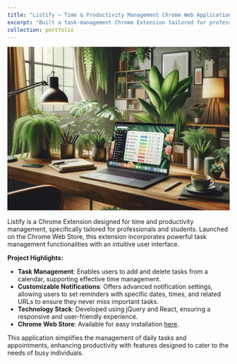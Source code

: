 ```yaml
---
title: "Listify – Time & Productivity Management Chrome Web Application -July 2021"
excerpt: "Built a task-management Chrome Extension tailored for professionals and students, featuring calendar integration and customizable notifications.<br/><img src='/images/listify-chrome-extension.png' width='600'>"
collection: portfolio
---
```


![Listify Chrome Extension](/images/listify-chrome-extension.png)

Listify is a Chrome Extension designed for time and productivity management, specifically tailored for professionals and students. Launched on the Chrome Web Store, this extension incorporates powerful task management functionalities with an intuitive user interface.

**Project Highlights:**
- **Task Management**: Enables users to add and delete tasks from a calendar, supporting effective time management.
- **Customizable Notifications**: Offers advanced notification settings, allowing users to set reminders with specific dates, times, and related URLs to ensure they never miss important tasks.
- **Technology Stack**: Developed using jQuery and React, ensuring a responsive and user-friendly experience.
- **Chrome Web Store**: Available for easy installation [here](https://chromewebstore.google.com/detail/listify/gncapjlccllbinklndghieicbagdebph).

This application simplifies the management of daily tasks and appointments, enhancing productivity with features designed to cater to the needs of busy individuals.
